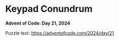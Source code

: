 # Keypad Conundrum

**Advent of Code: Day 21, 2024**

Puzzle text: <https://adventofcode.com/2024/day/21>
